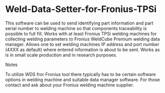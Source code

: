 # Weld-Data-Setter-for-Fronius-TPSi

This software can be used to send identifying part information and part serial number to welding machine so that components traceability is possible to full fill. Works with at least Fronius TPSi welding machines for collecting welding parameters to Fronius WeldCube Premium welding data manager. Allows one to set welding machines IP address and port number (4XXX as default) where entered information is about to be sent. Works as is in small scale production and in research purposes.

 



Notes

To utilize WDS fror Fronius tool there typically has to be certain software options in welding machine and suitable data manager software. For those contact and ask about your Fronius welding machine supplier.
